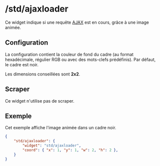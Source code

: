 # /std/ajaxloader

Ce widget indique si une requête
[AJAX](//developer.mozilla.org/fr/docs/AJAX "Asynchronous JAvascript and Xml")
est en cours, grâce à une image animée.

## Configuration

La configuration contient la couleur de fond du cadre (au format hexadécimale,
régulier RGB ou avec des mots-clefs prédéfinis). Par défaut, le cadre est noir.

Les dimensions conseillées sont **2x2**.

## Scraper

Ce widget n'utilise pas de scraper.

## Exemple

Cet exemple affiche l'image animée dans un cadre noir.

```JSON
{
    "std/ajaxloader": {
        "widget": "std/ajaxloader",
        "coord": { "x": 1, "y": 1, "w": 2, "h": 2 },
    }
}
```
